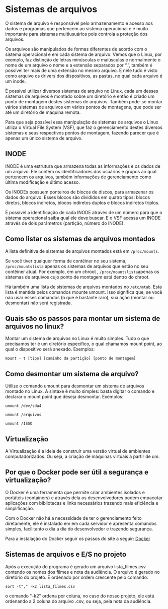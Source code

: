 # Sistemas de arquivos 
 
O sistema de arquivo é responsável pelo armazenamento e acesso aos dados e programas que pertencem ao sistema operacional e é muito importante para sistemas multiusuários pois controla a proteção dos arquivos.

Os arquivos são manipulados de formas diferentes de acordo com o sistema operacional e em cada sistema de arquivo. Vemos que o Linux, por exemplo, faz distinção de letras minúsculas e maiúsculas e normalmente o nome de um arquivo o nome e a extensão separados por “.”, também é possível ter mais de uma extensão no mesmo arquivo. E nele tudo é visto como arquivo os drivers dos dispositivos, as pastas, no qual cada arquivo é um inode.

É possível utilizar diversos sistemas de arquivo no Linux, cada um desses sistemas de arquivos é montado sobre um diretório e então é criado um ponto de montagem destes sistemas de arquivos. Também pode-se montar vários sistemas de arquivos em vários pontos de montagens, que pode ser até um diretório de máquina remota.

Para que seja possível essa manipulação de sistemas de arquivos o Linux utiliza o Virtual File System (VSF), que faz o gerenciamento destes diversos sistemas e seus respectivos pontos de montagem, fazendo parecer que é apenas um único sistema de arquivo.

## INODE

INODE é uma estrutura que armazena todas as informações e os dados de um arquivo. Ele contém os identificadores dos usuários e grupos ao qual pertencem os arquivos, também informações de gerenciamento como última modificação e último acesso.

Os INODEs possuem ponteiros de blocos de discos, para armazenar os dados do arquivo. Esses blocos são divididos em quatro tipos: blocos diretos, blocos indiretos, blocos indiretos duplos e blocos indiretos triplos.

É possível a identificação de cada INODE através de um número para que o sistema operacional saiba qual ele deve buscar. E o VSF acessa um INODE através de dois parâmetros (partição, número do INODE).

## Como listar os sistemas de arquivos montados

A lista definitiva de sistemas de arquivos montados está em `/proc/mounts`.

Se você tiver qualquer forma de contêiner no seu sistema, `/proc/mountslista` apenas os sistemas de arquivos que estão no seu contêiner atual. Por exemplo, em um chroot , `/proc/mountslista`apenas os sistemas de arquivos cujo ponto de montagem está dentro do chroot.

Há também uma lista de sistemas de arquivos montados no `/etc/mtab`. Esta lista é mantida pelos comandos mounte umount. Isso significa que, se você não usar esses comandos (o que é bastante raro), sua ação (montar ou desmontar) não será registrada.

## Quais são os passos para montar um sistema de arquivos no linux?

Montar um sistema de arquivos no Linux é muito simples. Tudo o que precisamos ter é um diretório específico, o qual chamamos mount point, ao qual o dispositivo será anexado. Exemplos:

<pre><code>mount - t [tipo] [caminho da partição] [ponto de montagem]</code></pre>

## Como desmontar um sistema de arquivo?

Utilize o comando umount para desmontar um sistema de arquivos montado no Linux. A sintaxe é muito simples: basta digitar o comando e declarar o mount point que deseja desmontar. Exemplos:

`umount /dev/sda4`

`umount /arquivos`

`umount /ISSO`

## Virtualização

 A Virtualização é a ideia de construir uma versão virtual de ambientes computadorizados. Ou seja, a criação de máquinas virtuais a partir de um.

## Por que o Docker pode ser útil a segurança e virtualização?

 O Docker é uma ferramenta que permite criar ambientes isolados e portáteis (containers) e através dela os desenvolvedores podem empacotar aplicações com bibliotecas e links necessários trazendo mais eficiência e simplificação.

Com o Docker não há a necessidade de ter o gerenciamento feito diretamente, ele é instalado em em cada servidor e apresenta comandos simples, facilitanto o dia a dia do desenvolvedor e trazendo segurança.

Para a instalação do Docker seguir os passos do site a seguir: <a href="https://www.hostinger.com.br/tutoriais/install-docker-ubuntu">Docker</a>


## Sistemas de arquivos e E/S no projeto

Após a execução do programa é gerado um arquivo lista_filmes.csv contendo os nomes dos filmes e nota da audiência. O arquivo é gerado no diretório do projeto.
E ordenado por ordem crescente pelo comando:
<pre><code>sort -t"," -k2 lista_filmes.csv</code></pre>
o comando "-k2" ordena por coluna, no caso do nosso projeto, ele está ordenando a 2 coluna do arquivo .csv, ou seja, pela nota da audiência.


